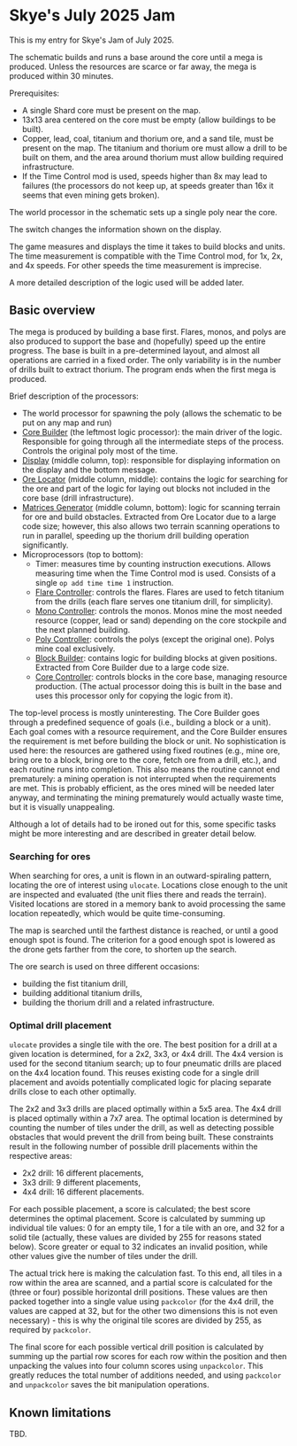 # Skye's July 2025 Jam

This is my entry for Skye's Jam of July 2025.

The schematic builds and runs a base around the core until a mega is produced. Unless the resources are scarce or far away, the mega is produced within 30 minutes.

Prerequisites:

* A single Shard core must be present on the map.
* 13x13 area centered on the core must be empty (allow buildings to be built).
* Copper, lead, coal, titanium and thorium ore, and a sand tile, must be present on the map. The titanium and thorium ore must allow a drill to be built on them, and the area around thorium must allow building required infrastructure.
* If the Time Control mod is used, speeds higher than 8x may lead to failures (the processors do not keep up, at speeds greater than 16x it seems that even mining gets broken).

The world processor in the schematic sets up a single poly near the core.

The switch changes the information shown on the display.

The game measures and displays the time it takes to build blocks and units. The time measurement is compatible with the Time Control mod, for 1x, 2x, and 4x speeds. For other speeds the time measurement is imprecise. 

A more detailed description of the logic used will be added later.

## Basic overview

The mega is produced by building a base first. Flares, monos, and polys are also produced to support the base and (hopefully) speed up the entire progress. The base is built in a pre-determined layout, and almost all operations are carried in a fixed order. The only variability is in the number of drills built to extract thorium. The program ends when the first mega is produced.

Brief description of the processors:

* The world processor for spawning the poly (allows the schematic to be put on any map and run)
* [Core Builder](CoreBuilder.mnd) (the leftmost logic processor): the main driver of the logic. Responsible for going through all the intermediate steps of the process. Controls the original poly most of the time.
* [Display](Display.mnd) (middle column, top): responsible for displaying information on the display and the bottom message.
* [Ore Locator](OreLocator.mnd) (middle column, middle): contains the logic for searching for the ore and part of the logic for laying out blocks not included in the core base (drill infrastructure).
* [Matrices Generator](Matrices.mnd) (middle column, bottom): logic for scanning terrain for ore and build obstacles. Extracted from Ore Locator due to a large code size; however, this also allows two terrain scanning operations to run in parallel, speeding up the thorium drill building operation significantly. 
* Microprocessors (top to bottom):
  * Timer: measures time by counting instruction executions. Allows measuring time when the Time Control mod is used. Consists of a single `op add time time 1` instruction.
  * [Flare Controller](FlareController.mnd): controls the flares. Flares are used to fetch titanium from the drills (each flare serves one titanium drill, for simplicity).
  * [Mono Controller](MonoController.mnd): controls the monos. Monos mine the most needed resource (copper, lead or sand) depending on the core stockpile and the next planned building.  
  * [Poly Controller](PolyController.mnd): controls the polys (except the original one). Polys mine coal exclusively.
  * [Block Builder](BlockBuilder.mnd): contains logic for building blocks at given positions. Extracted from Core Builder due to a large code size.
  * [Core Controller](CoreController.mnd): controls blocks in the core base, managing resource production. (The actual processor doing this is built in the base and uses this processor only for copying the logic from it).

The top-level process is mostly uninteresting. The Core Builder goes through a predefined sequence of goals (i.e., building a block or a unit). Each goal comes with a resource requirement, and the Core Builder ensures the requirement is met before building the block or unit. No sophistication is used here: the resources are gathered using fixed routines (e.g., mine ore, bring ore to a block, bring ore to the core, fetch ore from a drill, etc.), and each routine runs into completion. This also means the routine cannot end prematurely: a mining operation is not interrupted when the requirements are met. This is probably efficient, as the ores mined will be needed later anyway, and terminating the mining prematurely would actually waste time, but it is visually unappealing.

Although a lot of details had to be ironed out for this, some specific tasks might be more interesting and are described in greater detail below.

### Searching for ores

When searching for ores, a unit is flown in an outward-spiraling pattern, locating the ore of interest using `ulocate`. Locations close enough to the unit are inspected and evaluated (the unit flies there and reads the terrain). Visited locations are stored in a memory bank to avoid processing the same location repeatedly, which would be quite time-consuming.

The map is searched until the farthest distance is reached, or until a good enough spot is found. The criterion for a good enough spot is lowered as the drone gets farther from the core, to shorten up the search.

The ore search is used on three different occasions:

* building the fist titanium drill,
* building additional titanium drills,
* building the thorium drill and a related infrastructure.

### Optimal drill placement

`ulocate` provides a single tile with the ore. The best position for a drill at a given location is determined, for a 2x2, 3x3, or 4x4 drill. The 4x4 version is used for the second titanium search; up to four pneumatic drills are placed on the 4x4 location found. This reuses existing code for a single drill placement and avoids potentially complicated logic for placing separate drills close to each other optimally.

The 2x2 and 3x3 drills are placed optimally within a 5x5 area. The 4x4 drill is placed optimally within a 7x7 area. The optimal location is determined by counting the number of tiles under the drill, as well as detecting possible obstacles that would prevent the drill from being built. These constraints result in the following number of possible drill placements within the respective areas:
 
* 2x2 drill: 16 different placements,
* 3x3 drill: 9 different placements,
* 4x4 drill: 16 different placements.

For each possible placement, a score is calculated; the best score determines the optimal placement. Score is calculated by summing up individual tile values: 0 for an empty tile, 1 for a tile with an ore, and 32 for a solid tile (actually, these values are divided by 255 for reasons stated below). Score greater or equal to 32 indicates an invalid position, while other values give the number of tiles under the drill.

The actual trick here is making the calculation fast. To this end, all tiles in a row within the area are scanned, and a partial score is calculated for the (three or four) possible horizontal drill positions. These values are then packed together into a single value using `packcolor` (for the 4x4 drill, the values are capped at 32, but for the other two dimensions this is not even necessary) - this is why the original tile scores are divided by 255, as required by `packcolor`.

The final score for each possible vertical drill position is calculated by summing up the partial row scores for each row within the position and then unpacking the values into four column scores using `unpackcolor`. This greatly reduces the total number of additions needed, and using `packcolor` and `unpackcolor` saves the bit manipulation operations.   

## Known limitations

TBD.
